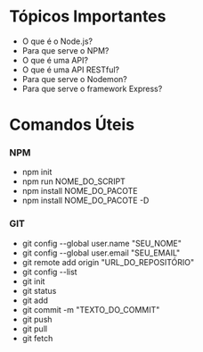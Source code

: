 # Tópicos Importantes

- O que é o Node.js?
- Para que serve o NPM?
- O que é uma API?
- O que é uma API RESTful?
- Para que serve o Nodemon?
- Para que serve o framework Express?

# Comandos Úteis

### NPM
- npm init
- npm run NOME_DO_SCRIPT
- npm install NOME_DO_PACOTE
- npm install NOME_DO_PACOTE -D

### GIT
- git config --global user.name "SEU_NOME"
- git config --global user.email "SEU_EMAIL"
- git remote add origin "URL_DO_REPOSITÓRIO"
- git config --list
- git init
- git status
- git add
- git commit -m "TEXTO_DO_COMMIT"
- git push
- git pull
- git fetch
